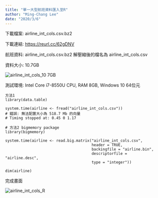 ```yaml
---
title: "單一大型航班資料匯入至R"
author: "Ming-Chang Lee"
date: "2020/3/6"
---
```


下載檔案: airline_int_cols.csv.bz2

下載連結: https://reurl.cc/62gDNV

航班資料: airline_int_cols.csv.bz2 解壓縮後的檔名為 airline_int_cols.csv

資料大小: 10.7GB

![airline_int_cols_10 7GB](https://user-images.githubusercontent.com/36437869/76048218-277b0080-5fa0-11ea-839e-59f712fbaafb.png)

測試環境: Intel Core i7-8550U CPU, RAM 8GB, Windows 10 64位元

```{r  eval=FALSE}
方法1
library(data.table)

system.time(airline <- fread("airline_int_cols.csv"))
# 錯誤: 無法配置大小為 518.7 Mb 的向量
# Timing stopped at: 0.45 0 1.17

# 方法2 bigmemory package
library(bigmemory)

system.time(airline <- read.big.matrix("airline_int_cols.csv", 
                                       header = TRUE,
                                       backingfile = "airline.bin",
                                       descriptorfile = "airline.desc",
                                       type = "integer"))

dim(airline)
```

完成畫面

![airline_int_cols_R](https://user-images.githubusercontent.com/36437869/76055387-729c1000-5fae-11ea-83f1-ffa72f559742.png)       
